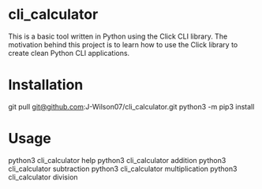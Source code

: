 # cli_calculator
This is a basic tool written in Python using the Click CLI library. The motivation behind this project is to learn how to use the Click library to create clean Python CLI applications.

# Installation
git pull git@github.com:J-Wilson07/cli_calculator.git
python3 -m pip3 install

# Usage
python3 cli_calculator help
python3 cli_calculator addition <values>
python3 cli_calculator subtraction <values>
python3 cli_calculator multiplication <values>
python3 cli_calculator division <values>
